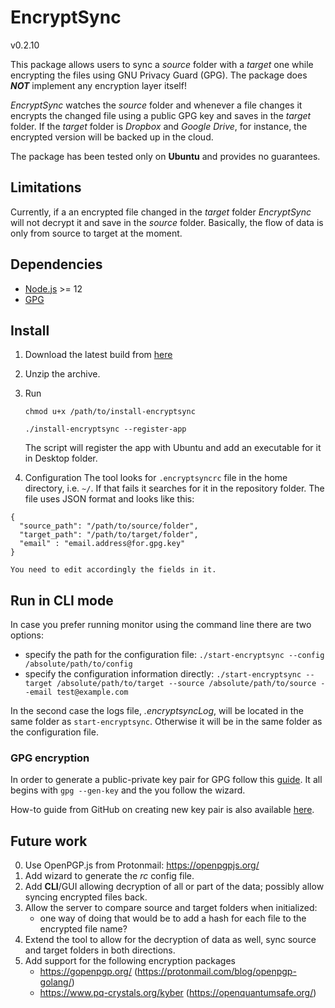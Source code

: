 # EncryptSync
v0.2.10

This package allows users to sync a _source_ folder with a _target_ one while encrypting the files using GNU Privacy Guard (GPG). The package does ***NOT*** implement any encryption layer itself!

_EncryptSync_ watches the _source_ folder and whenever a file changes it encrypts the changed file using a public GPG key and saves in the _target_ folder. If the _target_ folder is _Dropbox_ and _Google Drive_, for instance, the encrypted version will be backed up in the cloud.

The package has been tested only on **Ubuntu** and provides no guarantees.

## Limitations
Currently, if a an encrypted file changed in the _target_ folder _EncryptSync_ will not decrypt it and save in the _source_ folder. Basically, the flow of data is only from source to target at the moment.

## Dependencies
* [Node.js](https://nodejs.org/en/download/) >= 12
* [GPG](https://gnupg.org/)


## Install
1. Download the latest build from [here](https://bitbucket.org/vnl2k/encryptsync/raw/098ff1fda5edede0e725e8cbca0a1dc8b3a09e77/build/encryptsync_v0.2.10.zip)
2. Unzip the archive.
3. Run

    `chmod u+x /path/to/install-encryptsync`
    
    `./install-encryptsync --register-app`

    The script will register the app with Ubuntu and add an executable for it in Desktop folder.

4. Configuration
   The tool looks for `.encryptsyncrc` file in the home directory, i.e. `~/`. If that fails it searches for it in the repository folder. The file uses JSON format and looks like this:

```
{
  "source_path": "/path/to/source/folder",
  "target_path": "/path/to/target/folder",
  "email" : "email.address@for.gpg.key"
}
```
    You need to edit accordingly the fields in it.

## Run in CLI mode
In case you prefer running monitor using the command line there are two options:

* specify the path for the configuration file: `./start-encryptsync --config /absolute/path/to/config`
* specify the configuration information directly: `./start-encryptsync --target /absolute/path/to/target --source /absolute/path/to/source --email test@example.com`

In the second case the logs file, _.encryptsyncLog_, will be located in the same folder as `start-encryptsync`. Otherwise it will be in the same folder as the configuration file.

### GPG encryption
In order to generate a public-private key pair for GPG follow this [guide](https://www.gnupg.org/gph/en/manual.html#AEN26). It all begins with `gpg --gen-key` and the you follow the wizard.

How-to guide from GitHub on creating new key pair is also available [here](https://help.github.com/en/github/authenticating-to-github/generating-a-new-gpg-key).

## Future work
0. Use OpenPGP.js from Protonmail: https://openpgpjs.org/
0. Add wizard to generate the _rc_ config file.
1. Add **CLI**/GUI allowing decryption of all or part of the data; possibly allow syncing encrypted files back.
2. Allow the server to compare source and target folders when initialized:
    * one way of doing that would be to add a hash for each file to the encrypted file name?  
3. Extend the tool to allow for the decryption of data as well, sync source and target folders in both directions.
4. Add support for the following encryption packages
    * https://gopenpgp.org/ (https://protonmail.com/blog/openpgp-golang/)
    * https://www.pq-crystals.org/kyber (https://openquantumsafe.org/)
